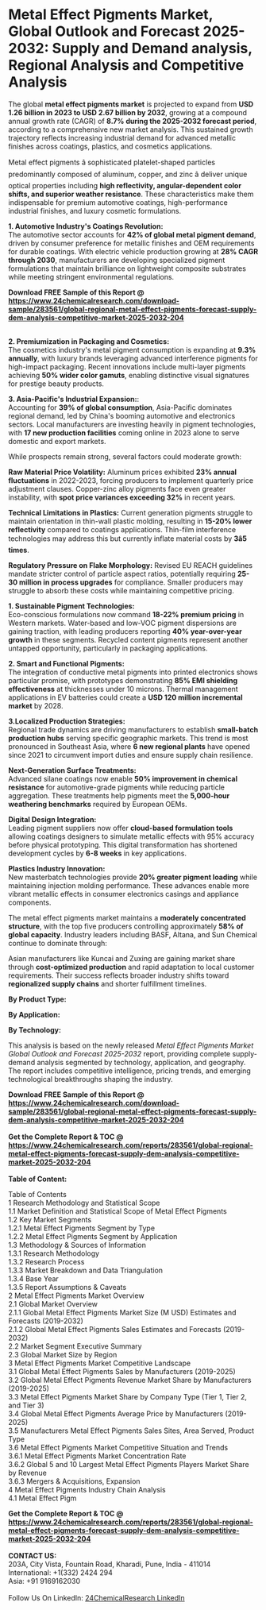 <h1>Metal Effect Pigments Market, Global Outlook and Forecast 2025-2032: Supply and Demand analysis, Regional Analysis and Competitive Analysis</h1><p>The global <strong>metal effect pigments market</strong> is projected to expand from <strong>USD 1.26 billion in 2023 to USD 2.67 billion by 2032</strong>, growing at a compound annual growth rate (CAGR) of <strong>8.7% during the 2025-2032 forecast period</strong>, according to a comprehensive new market analysis. This sustained growth trajectory reflects increasing industrial demand for advanced metallic finishes across coatings, plastics, and cosmetics applications.</p><p>Metal effect pigments â sophisticated platelet-shaped particles predominantly composed of aluminum, copper, and zinc â deliver unique optical properties including <strong>high reflectivity, angular-dependent color shifts, and superior weather resistance</strong>. These characteristics make them indispensable for premium automotive coatings, high-performance industrial finishes, and luxury cosmetic formulations.</p><p><strong>1. Automotive Industry's Coatings Revolution:</strong><br>
The automotive sector accounts for <strong>42% of global metal pigment demand</strong>, driven by consumer preference for metallic finishes and OEM requirements for durable coatings. With electric vehicle production growing at <strong>28% CAGR through 2030</strong>, manufacturers are developing specialized pigment formulations that maintain brilliance on lightweight composite substrates while meeting stringent environmental regulations.</p><div><b>Download FREE Sample of this Report @ 
            <a href="https://www.24chemicalresearch.com/download-sample/283561/global-regional-metal-effect-pigments-forecast-supply-dem-analysis-competitive-market-2025-2032-204">
            https://www.24chemicalresearch.com/download-sample/283561/global-regional-metal-effect-pigments-forecast-supply-dem-analysis-competitive-market-2025-2032-204</a></b></div><br><p><strong>2. Premiumization in Packaging and Cosmetics:</strong><br>
The cosmetics industry's metal pigment consumption is expanding at <strong>9.3% annually</strong>, with luxury brands leveraging advanced interference pigments for high-impact packaging. Recent innovations include multi-layer pigments achieving <strong>50% wider color gamuts</strong>, enabling distinctive visual signatures for prestige beauty products.</p><p><strong>3. Asia-Pacific's Industrial Expansion:</strong>:<br>
Accounting for <strong>39% of global consumption</strong>, Asia-Pacific dominates regional demand, led by China's booming automotive and electronics sectors. Local manufacturers are investing heavily in pigment technologies, with <strong>17 new production facilities</strong> coming online in 2023 alone to serve domestic and export markets.</p><p>While prospects remain strong, several factors could moderate growth:</p><p><strong>Raw Material Price Volatility:</strong> Aluminum prices exhibited <strong>23% annual fluctuations</strong> in 2022-2023, forcing producers to implement quarterly price adjustment clauses. Copper-zinc alloy pigments face even greater instability, with <strong>spot price variances exceeding 32%</strong> in recent years.</p><p><strong>Technical Limitations in Plastics:</strong> Current generation pigments struggle to maintain orientation in thin-wall plastic molding, resulting in <strong>15-20% lower reflectivity</strong> compared to coatings applications. Thin-film interference technologies may address this but currently inflate material costs by <strong>3â5 times</strong>.</p><p><strong>Regulatory Pressure on Flake Morphology:</strong> Revised EU REACH guidelines mandate stricter control of particle aspect ratios, potentially requiring <strong>25-30 million in process upgrades</strong> for compliance. Smaller producers may struggle to absorb these costs while maintaining competitive pricing.</p><p><strong>1. Sustainable Pigment Technologies:</strong><br>
Eco-conscious formulations now command <strong>18-22% premium pricing</strong> in Western markets. Water-based and low-VOC pigment dispersions are gaining traction, with leading producers reporting <strong>40% year-over-year growth</strong> in these segments. Recycled content pigments represent another untapped opportunity, particularly in packaging applications.</p><p><strong>2. Smart and Functional Pigments:</strong><br>
The integration of conductive metal pigments into printed electronics shows particular promise, with prototypes demonstrating <strong>85% EMI shielding effectiveness</strong> at thicknesses under 10 microns. Thermal management applications in EV batteries could create a <strong>USD 120 million incremental market</strong> by 2028.</p><p><strong>3.Localized Production Strategies:</strong><br>
Regional trade dynamics are driving manufacturers to establish <strong>small-batch production hubs</strong> serving specific geographic markets. This trend is most pronounced in Southeast Asia, where <strong>6 new regional plants</strong> have opened since 2021 to circumvent import duties and ensure supply chain resilience.</p><p><strong>Next-Generation Surface Treatments:</strong><br>
    Advanced silane coatings now enable <strong>50% improvement in chemical resistance</strong> for automotive-grade pigments while reducing particle aggregation. These treatments help pigments meet the <strong>5,000-hour weathering benchmarks</strong> required by European OEMs.</p><p><strong>Digital Design Integration:</strong><br>
    Leading pigment suppliers now offer <strong>cloud-based formulation tools</strong> allowing coatings designers to simulate metallic effects with 95% accuracy before physical prototyping. This digital transformation has shortened development cycles by <strong>6-8 weeks</strong> in key applications.</p><p><strong>Plastics Industry Innovation:</strong><br>
    New masterbatch technologies provide <strong>20% greater pigment loading</strong> while maintaining injection molding performance. These advances enable more vibrant metallic effects in consumer electronics casings and appliance components.</p><p>The metal effect pigments market maintains a <strong>moderately concentrated structure</strong>, with the top five producers controlling approximately <strong>58% of global capacity</strong>. Industry leaders including BASF, Altana, and Sun Chemical continue to dominate through:</p><p>Asian manufacturers like Kuncai and Zuxing are gaining market share through <strong>cost-optimized production</strong> and rapid adaptation to local customer requirements. Their success reflects broader industry shifts toward <strong>regionalized supply chains</strong> and shorter fulfillment timelines.</p><p><strong>By Product Type:</strong></p><p><strong>By Application:</strong></p><p><strong>By Technology:</strong></p><p>This analysis is based on the newly released <em>Metal Effect Pigments Market Global Outlook and Forecast 2025-2032</em> report, providing complete supply-demand analysis segmented by technology, application, and geography. The report includes competitive intelligence, pricing trends, and emerging technological breakthroughs shaping the industry.</p><div><b>Download FREE Sample of this Report @ 
            <a href="https://www.24chemicalresearch.com/download-sample/283561/global-regional-metal-effect-pigments-forecast-supply-dem-analysis-competitive-market-2025-2032-204">
            https://www.24chemicalresearch.com/download-sample/283561/global-regional-metal-effect-pigments-forecast-supply-dem-analysis-competitive-market-2025-2032-204</a></b></div><br><div><b>Get the Complete Report & TOC @ 
            <a href="https://www.24chemicalresearch.com/reports/283561/global-regional-metal-effect-pigments-forecast-supply-dem-analysis-competitive-market-2025-2032-204">
            https://www.24chemicalresearch.com/reports/283561/global-regional-metal-effect-pigments-forecast-supply-dem-analysis-competitive-market-2025-2032-204</a></b></div><br>
            <b>Table of Content:</b><p>Table of Contents<br />
1 Research Methodology and Statistical Scope<br />
1.1 Market Definition and Statistical Scope of Metal Effect Pigments<br />
1.2 Key Market Segments<br />
1.2.1 Metal Effect Pigments Segment by Type<br />
1.2.2 Metal Effect Pigments Segment by Application<br />
1.3 Methodology & Sources of Information<br />
1.3.1 Research Methodology<br />
1.3.2 Research Process<br />
1.3.3 Market Breakdown and Data Triangulation<br />
1.3.4 Base Year<br />
1.3.5 Report Assumptions & Caveats<br />
2 Metal Effect Pigments Market Overview<br />
2.1 Global Market Overview<br />
2.1.1 Global Metal Effect Pigments Market Size (M USD) Estimates and Forecasts (2019-2032)<br />
2.1.2 Global Metal Effect Pigments Sales Estimates and Forecasts (2019-2032)<br />
2.2 Market Segment Executive Summary<br />
2.3 Global Market Size by Region<br />
3 Metal Effect Pigments Market Competitive Landscape<br />
3.1 Global Metal Effect Pigments Sales by Manufacturers (2019-2025)<br />
3.2 Global Metal Effect Pigments Revenue Market Share by Manufacturers (2019-2025)<br />
3.3 Metal Effect Pigments Market Share by Company Type (Tier 1, Tier 2, and Tier 3)<br />
3.4 Global Metal Effect Pigments Average Price by Manufacturers (2019-2025)<br />
3.5 Manufacturers Metal Effect Pigments Sales Sites, Area Served, Product Type<br />
3.6 Metal Effect Pigments Market Competitive Situation and Trends<br />
3.6.1 Metal Effect Pigments Market Concentration Rate<br />
3.6.2 Global 5 and 10 Largest Metal Effect Pigments Players Market Share by Revenue<br />
3.6.3 Mergers & Acquisitions, Expansion<br />
4 Metal Effect Pigments Industry Chain Analysis<br />
4.1 Metal Effect Pigm</p><div><b>Get the Complete Report & TOC @ 
            <a href="https://www.24chemicalresearch.com/reports/283561/global-regional-metal-effect-pigments-forecast-supply-dem-analysis-competitive-market-2025-2032-204">
            https://www.24chemicalresearch.com/reports/283561/global-regional-metal-effect-pigments-forecast-supply-dem-analysis-competitive-market-2025-2032-204</a></b></div><br><b>CONTACT US:</b><br>
            203A, City Vista, Fountain Road, Kharadi, Pune, India - 411014<br>
            International: +1(332) 2424 294<br>
            Asia: +91 9169162030 <br><br>
            Follow Us On LinkedIn: <a href="https://www.linkedin.com/company/24chemicalresearch/">24ChemicalResearch LinkedIn</a>